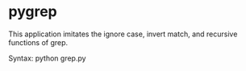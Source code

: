 # pygrep

This application imitates the ignore case, invert match, and recursive functions of grep.

Syntax: python grep.py <regular expression> <file pattern> <path to search in> <flag>
